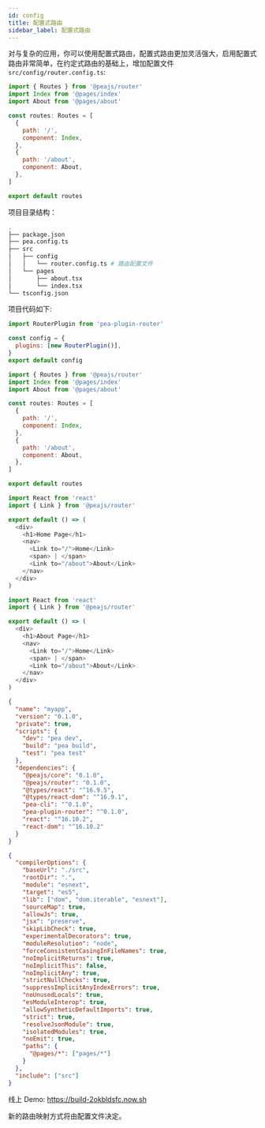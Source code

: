 ```yaml
---
id: config
title: 配置式路由
sidebar_label: 配置式路由
---
```


对与复杂的应用，你可以使用配置式路由，配置式路由更加灵活强大，启用配置式路由非常简单，在约定式路由的基础上，增加配置文件 `src/config/router.config.ts`:

```js
import { Routes } from '@peajs/router'
import Index from '@pages/index'
import About from '@pages/about'

const routes: Routes = [
  {
    path: '/',
    component: Index,
  },
  {
    path: '/about',
    component: About,
  },
]

export default routes
```

项目目录结构：

```bash
.
├── package.json
├── pea.config.ts
├── src
│   ├── config
│   │   └── router.config.ts # 路由配置文件
│   └── pages
│       ├── about.tsx
│       └── index.tsx
└── tsconfig.json
```

项目代码如下:

<!--DOCUSAURUS_CODE_TABS-->

<!--pea.config.ts-->

```js
import RouterPlugin from 'pea-plugin-router'

const config = {
  plugins: [new RouterPlugin()],
}
export default config
```

<!--src/config/router.config.ts-->

```js
import { Routes } from '@peajs/router'
import Index from '@pages/index'
import About from '@pages/about'

const routes: Routes = [
  {
    path: '/',
    component: Index,
  },
  {
    path: '/about',
    component: About,
  },
]

export default routes
```

<!--src/pages/index.ts-->

```js
import React from 'react'
import { Link } from '@peajs/router'

export default () => (
  <div>
    <h1>Home Page</h1>
    <nav>
      <Link to="/">Home</Link>
      <span> | </span>
      <Link to="/about">About</Link>
    </nav>
  </div>
)
```

<!--src/pages/about.ts-->

```js
import React from 'react'
import { Link } from '@peajs/router'

export default () => (
  <div>
    <h1>About Page</h1>
    <nav>
      <Link to="/">Home</Link>
      <span> | </span>
      <Link to="/about">About</Link>
    </nav>
  </div>
)
```

<!--package.json-->

```json
{
  "name": "myapp",
  "version": "0.1.0",
  "private": true,
  "scripts": {
    "dev": "pea dev",
    "build": "pea build",
    "test": "pea test"
  },
  "dependencies": {
    "@peajs/core": "0.1.0",
    "@peajs/router": "0.1.0",
    "@types/react": "^16.9.5",
    "@types/react-dom": "^16.9.1",
    "pea-cli": "^0.1.0",
    "pea-plugin-router": "^0.1.0",
    "react": "^16.10.2",
    "react-dom": "^16.10.2"
  }
}
```

<!--tsconfig.json-->

```json
{
  "compilerOptions": {
    "baseUrl": "./src",
    "rootDir": ".",
    "module": "esnext",
    "target": "es5",
    "lib": ["dom", "dom.iterable", "esnext"],
    "sourceMap": true,
    "allowJs": true,
    "jsx": "preserve",
    "skipLibCheck": true,
    "experimentalDecorators": true,
    "moduleResolution": "node",
    "forceConsistentCasingInFileNames": true,
    "noImplicitReturns": true,
    "noImplicitThis": false,
    "noImplicitAny": true,
    "strictNullChecks": true,
    "suppressImplicitAnyIndexErrors": true,
    "noUnusedLocals": true,
    "esModuleInterop": true,
    "allowSyntheticDefaultImports": true,
    "strict": true,
    "resolveJsonModule": true,
    "isolatedModules": true,
    "noEmit": true,
    "paths": {
      "@pages/*": ["pages/*"]
    }
  },
  "include": ["src"]
}
```

<!--END_DOCUSAURUS_CODE_TABS-->

线上 Demo: https://build-2okbldsfc.now.sh

新的路由映射方式将由配置文件决定。
